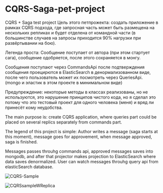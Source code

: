 # CQRS-Saga-pet-project
CQRS + Saga test project 
Цель этого петпрожекта: создать приложение в рамках CQRS подхода, где запросная часть может быть размещена на нескольких репликах и будет отделена от командной части (в большинстве случаев на запросы приходится 90% нагрузки при развёртывании на бою).

Легенда проста: Сообщение поступает от автора (при этом стартует сага), сообщение одобряется, после этого сохраняется в монгу.

Сообщения поступают через CommandsApi после подтверждения сообщения проецирются в ElasticSearch в денормализованном виде, после чего пользователь может их посмотреть через QueriesApi. (mongo и эластик в этом проекте в минимальном виде)

Предупреждение: некоторые методы в классах реализованы, но не используются, это нарушение принципов чистого кода, но я сделал это потому что это тестовый проект для одного человека (меня) и вряд ли принесёт кому неудобства.

The main purpose is: create CQRS application, where queries part could be placed on several replics separately from commands part.

The legend of this project is simple: Author writes a message (saga starts at this moment), message goes for approvement, when message approved, saga is finished. 

Messages passes throuhg commands api, approved messages saves into mongodb, and after that projector makes projection to ElasticSearch where data saves denormalized.
User can watch messages throuhg query api from elasticSearch database.

![CQRS-Sample](https://user-images.githubusercontent.com/50134408/126861375-6285a227-8169-4feb-8ad8-00ed4e3276bf.jpg)

![CQRSsampleWReplica](https://user-images.githubusercontent.com/50134408/126861696-6d0a7154-970c-4b0a-96e5-ebc69351a953.jpg)

